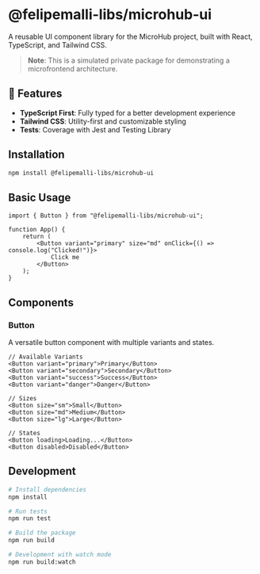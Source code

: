 # @felipemalli-libs/microhub-ui

A reusable UI component library for the MicroHub project, built with React, TypeScript, and Tailwind CSS.

> **Note**: This is a simulated private package for demonstrating a microfrontend architecture.

## 🚀 Features

- **TypeScript First**: Fully typed for a better development experience
- **Tailwind CSS**: Utility-first and customizable styling
- **Tests**: Coverage with Jest and Testing Library

## Installation

```bash
npm install @felipemalli-libs/microhub-ui
```

## Basic Usage

```tsx
import { Button } from "@felipemalli-libs/microhub-ui";

function App() {
	return (
		<Button variant="primary" size="md" onClick={() => console.log("Clicked!")}>
			Click me
		</Button>
	);
}
```

## Components

### Button

A versatile button component with multiple variants and states.

```tsx
// Available Variants
<Button variant="primary">Primary</Button>
<Button variant="secondary">Secondary</Button>
<Button variant="success">Success</Button>
<Button variant="danger">Danger</Button>

// Sizes
<Button size="sm">Small</Button>
<Button size="md">Medium</Button>
<Button size="lg">Large</Button>

// States
<Button loading>Loading...</Button>
<Button disabled>Disabled</Button>
```

## Development

```bash
# Install dependencies
npm install

# Run tests
npm run test

# Build the package
npm run build

# Development with watch mode
npm run build:watch
```
